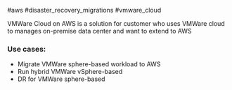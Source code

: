 #aws #disaster_recovery_migrations #vmware_cloud

VMWare Cloud on AWS is a solution for customer who uses VMWare cloud to manages on-premise data center and want to extend to AWS

### Use cases:
- Migrate VMWare sphere-based workload to AWS
- Run hybrid VMWare vSphere-based
- DR for VMWare sphere-based

